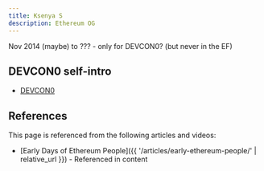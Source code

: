 ```yaml
---
title: Ksenya S
description: Ethereum OG
---
```



Nov 2014 (maybe) to ??? - only for DEVCON0? (but never in the EF)

## DEVCON0 self-intro
- [DEVCON0](https://youtu.be/_BvvUlKDqp0?t=33m)

## References

This page is referenced from the following articles and videos:

- [Early Days of Ethereum People]({{ '/articles/early-ethereum-people/' | relative_url }}) - Referenced in content
